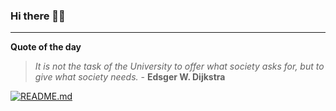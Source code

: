 ### Hi there 👋🏻


---

**Quote of the day**

> *It is not the task of the University to offer what society asks for, but to give what society needs.* - **Edsger W. Dijkstra** 

[![README.md](https://github.com/marcolovazzano/marcolovazzano/actions/workflows/readme.yml/badge.svg)](https://github.com/marcolovazzano/marcolovazzano/actions/workflows/readme.yml)
